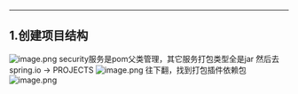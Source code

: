 ---
##   1.创建项目结构

![image.png](http://upload-images.jianshu.io/upload_images/5786888-dc2779fc5ba63540.png?imageMogr2/auto-orient/strip%7CimageView2/2/w/1240)
security服务是pom父类管理，其它服务打包类型全是jar
然后去spring.io -> PROJECTS 
![image.png](http://upload-images.jianshu.io/upload_images/5786888-065e14c715e28671.png?imageMogr2/auto-orient/strip%7CimageView2/2/w/1240)
往下翻，找到打包插件依赖包
![image.png](http://upload-images.jianshu.io/upload_images/5786888-7d729281536b1336.png?imageMogr2/auto-orient/strip%7CimageView2/2/w/1240)
